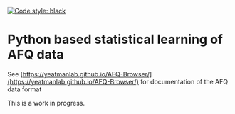 [![Code style: black](https://img.shields.io/badge/code%20style-black-000000.svg)](https://github.com/python/black)

# Python based statistical learning of AFQ data

See [https://yeatmanlab.github.io/AFQ-Browser/](https://yeatmanlab.github.io/AFQ-Browser/) for documentation of the AFQ data format

This is a work in progress.
